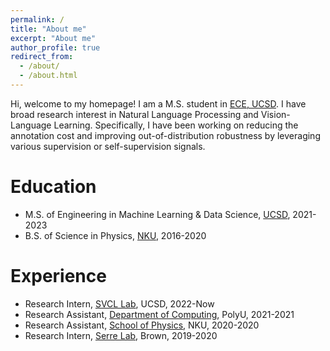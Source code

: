 ```yaml
---
permalink: /
title: "About me"
excerpt: "About me"
author_profile: true
redirect_from: 
  - /about/
  - /about.html
---
```


Hi, welcome to my homepage! I am a M.S. student in [ECE, UCSD](https://www.ece.ucsd.edu/). I have broad research interest in Natural Language Processing and Vision-Language Learning. Specifically, I
have been working on reducing the annotation cost and improving out-of-distribution robustness by
leveraging various supervision or self-supervision signals.

Education
======
* M.S. of Engineering in Machine Learning & Data Science, [UCSD](https://ucsd.edu/), 2021-2023
* B.S. of Science in Physics, [NKU](https://en.nankai.edu.cn/), 2016-2020

Experience
======
* Research Intern, [SVCL Lab](http://www.svcl.ucsd.edu/), UCSD, 2022-Now
* Research Assistant, [Department of Computing](https://www.polyu.edu.hk/comp/), PolyU, 2021-2021
* Research Assistant, [School of Physics](https://physics.nankai.edu.cn/wlxyen/main.htm), NKU, 2020-2020
* Research Intern, [Serre Lab](https://serre-lab.clps.brown.edu/), Brown, 2019-2020
